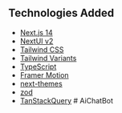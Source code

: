## Technologies Added

- [Next.js 14](https://nextjs.org/docs/getting-started)
- [NextUI v2](https://nextui.org/)
- [Tailwind CSS](https://tailwindcss.com/)
- [Tailwind Variants](https://tailwind-variants.org)
- [TypeScript](https://www.typescriptlang.org/)
- [Framer Motion](https://www.framer.com/motion/)
- [next-themes](https://github.com/pacocoursey/next-themes)
- [zod](https://zod.dev/?id=installation)
- [TanStackQuery](https://tanstack.com/query/latest/docs/framework/react/installation)
#   A i C h a t B o t  
 